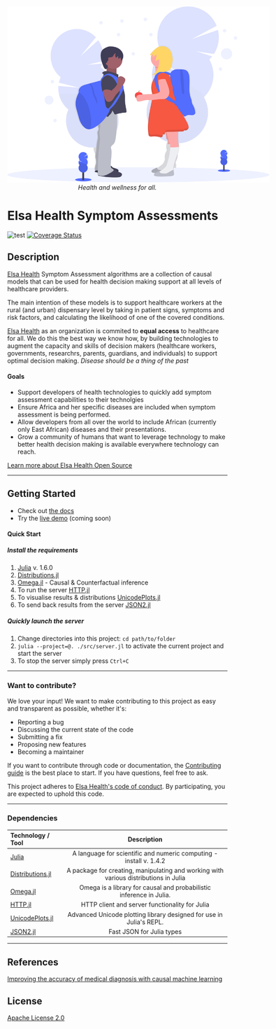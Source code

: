 <div style="text-align: center;">
<img src="/equal-friends.svg" style="max-width: 600px; margin: auto;"> <br />
<i>Health and wellness for all.</i>
</div>

# Elsa Health Symptom Assessments

![test](https://github.com/Elsa-Health/elsa-models/workflows/CI/badge.svg?branch=main)
[![Coverage Status](https://coveralls.io/repos/github/Elsa-Health/elsa-models/badge.svg?branch=main)](https://coveralls.io/github/Elsa-Health/elsa-models?branch=main)

## Description
[Elsa Health](https://elsa.health) Symptom Assessment algorithms are a collection of causal models that can be used for health decision making support at all levels of healthcare providers.

The main intention of these models is to support healthcare workers at the rural (and urban) dispensary level by taking in patient signs, symptoms and risk factors, and calculating the likelihood of one of the covered conditions.

[Elsa Health](https://elsa.health) as an organization is commited to <b>equal access</b> to healthcare for all. We do this the best way we know how, by building technologies to augment the capacity and skills of decision makers (healthcare workers, governments, researchrs, parents, guardians, and individuals) to support optimal decision making. *Disease should be a thing of the past*


#### Goals
- Support developers of health technologies to quickly add symptom assessment capabilities to their technolgies
- Ensure Africa and her specific diseases are included when symptom assessment is being performed.
- Allow developers from all over the world to include African (currently only East African) diseases and their presentations.
- Grow a community of humans that want to leverage technology to make better health decision making is available everywhere technology can reach.

[Learn more about Elsa Health Open Source](https://opensource.elsa.health)

---

## Getting Started
- Check out [the docs](https://opensource.elsa.health/symptom-assessment/getting-started)
- Try the [live demo](https://opensource.elsa.health/symptom-assessment/try-online) (coming soon)



#### Quick Start

##### Install the requirements

1. [Julia](https://julialang.org/) v. 1.6.0
2. [Distributions.jl](https://juliastats.org/Distributions.jl/latest/)
3. [Omega.jl](http://www.zenna.org/Omega.jl/latest/) - Causal & Counterfactual inference
4. To run the server [HTTP.jl](https://github.com/JuliaWeb/HTTP.jl)
5. To visualise results & distributions [UnicodePlots.jl](https://github.com/Evizero/UnicodePlots.jl)
6. To send back results from the server [JSON2.jl](https://github.com/quinnj/JSON2.jl)

##### Quickly launch the server

1. Change directories into this project: `cd path/to/folder`
2. `julia --project=@. ./src/server.jl` to activate the current project and start the server
3. To stop the server simply press `Ctrl+C`

<!-- ##### To install new packages:

1. Change directories into this project: `cd path/to/folder`
2. `julia --project=@.` to activate the current project and enter the REPL
3. `] add PACKAGENAME` to add the package "PACKAGENAME" (replace PACKAGENAME with the package) -->



---

### Want to contribute?

We love your input! We want to make contributing to this project as easy and transparent as possible, whether it's:

- Reporting a bug
- Discussing the current state of the code
- Submitting a fix
- Proposing new features
- Becoming a maintainer

If you want to contribute through code or documentation, the [Contributing guide](CONTRIBUTION.md) is the best place to start. If you have questions, feel free to ask.

This project adheres to [Elsa Health's code of conduct](CODE_OF_CONDUCT.md). By participating, you are expected to uphold this code.


---
### Dependencies
| Technology / Tool | Description   |
| :-------------    | :----------:  |
|  [Julia](https://julialang.org/)  | A language for scientific and numeric computing - install v. 1.4.2|
| [Distributions.jl](https://juliastats.org/Distributions.jl/latest/) | A package for creating, manipulating and working with various distributions in Julia|
| [Omega.jl](http://www.zenna.org/Omega.jl/latest/)  | Omega is a library for causal and probabilistic inference in Julia.  |
|[HTTP.jl](https://github.com/JuliaWeb/HTTP.jl) | HTTP client and server functionality for Julia  |
|[UnicodePlots.jl](https://github.com/Evizero/UnicodePlots.jl)| Advanced Unicode plotting library designed for use in Julia's REPL. |
|[JSON2.jl](https://github.com/quinnj/JSON2.jl)| Fast JSON for Julia types  |



---
## References

[Improving the accuracy of medical diagnosis with causal machine learning](https://www.nature.com/articles/s41467-020-17419-7)


## License

[Apache License 2.0](https://choosealicense.com/licenses/apache-2.0/)
